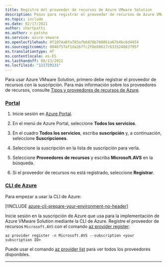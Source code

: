 ```yaml
---
title: Registro del proveedor de recursos de Azure VMware Solution
description: Pasos para registrar el proveedor de recursos de Azure VMware Solution.
ms.topic: include
ms.date: 02/17/2021
author: shortpatti
ms.author: v-patsho
ms.service: azure-vmware
ms.openlocfilehash: 8f1074a0fa703afb6878b708861a67b4bc6d4454
ms.sourcegitcommit: 0046757af1da267fc2f0e88617c633524883795f
ms.translationtype: HT
ms.contentlocale: es-ES
ms.lasthandoff: 08/13/2021
ms.locfileid: "121729131"
---
```

<!-- Used in deploy-azure-vmware-solution.md and tutorial-create-private-cloud.md -->

Para usar Azure VMware Solution, primero debe registrar el proveedor de recursos con la suscripción. Para más información sobre los proveedores de recursos, consulte [Tipos y proveedores de recursos de Azure](../../azure-resource-manager/management/resource-providers-and-types.md).


### <a name="portal"></a>[Portal](#tab/azure-portal)
 
1. Inicie sesión en [Azure Portal](https://portal.azure.com).

1. En el menú de Azure Portal, seleccione **Todos los servicios**.

1. En el cuadro **Todos los servicios**, escriba **suscripción** y, a continuación, seleccione **Suscripciones**.

1. Seleccione la suscripción en la lista de suscripción para verla.

1. Seleccione **Proveedores de recursos** y escriba **Microsoft.AVS** en la búsqueda. 
 
1. Si el proveedor de recursos no está registrado, seleccione **Registrar**.

### <a name="azure-cli"></a>[CLI de Azure](#tab/azure-cli)

Para empezar a usar la CLI de Azure:

[!INCLUDE [azure-cli-prepare-your-environment-no-header](../../../includes/azure-cli-prepare-your-environment-no-header.md)]

Inicie sesión en la suscripción de Azure que usa para la implementación de Azure VMware Solution mediante la CLI de Azure. Registre el proveedor de recursos `Microsoft.AVS` con el comando [az provider register](/cli/azure/provider#az_provider_register):

```azurecli-interactive
az provider register -n Microsoft.AVS --subscription <your subscription ID>
```

Puede usar el comando [az provider list](/cli/azure/provider#az_provider_list) para ver todos los proveedores disponibles.

---


 
